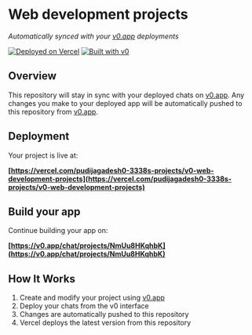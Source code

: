 # Web development projects

*Automatically synced with your [v0.app](https://v0.app) deployments*

[![Deployed on Vercel](https://img.shields.io/badge/Deployed%20on-Vercel-black?style=for-the-badge&logo=vercel)](https://vercel.com/pudijagadesh0-3338s-projects/v0-web-development-projects)
[![Built with v0](https://img.shields.io/badge/Built%20with-v0.app-black?style=for-the-badge)](https://v0.app/chat/projects/NmUu8HKqhbK)

## Overview

This repository will stay in sync with your deployed chats on [v0.app](https://v0.app).
Any changes you make to your deployed app will be automatically pushed to this repository from [v0.app](https://v0.app).

## Deployment

Your project is live at:

**[https://vercel.com/pudijagadesh0-3338s-projects/v0-web-development-projects](https://vercel.com/pudijagadesh0-3338s-projects/v0-web-development-projects)**

## Build your app

Continue building your app on:

**[https://v0.app/chat/projects/NmUu8HKqhbK](https://v0.app/chat/projects/NmUu8HKqhbK)**

## How It Works

1. Create and modify your project using [v0.app](https://v0.app)
2. Deploy your chats from the v0 interface
3. Changes are automatically pushed to this repository
4. Vercel deploys the latest version from this repository